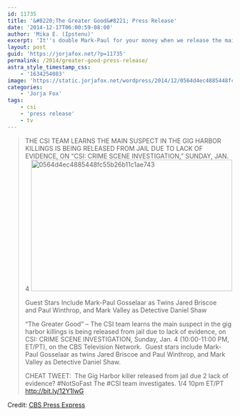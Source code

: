 ```yaml
---
id: 11735
title: '&#8220;The Greater Good&#8221; Press Release'
date: '2014-12-17T06:00:59-08:00'
author: 'Mika E. (Ipstenu)'
excerpt: 'It''s double Mark-Paul for your money when we release the main suspect in the gig harbor killings from jail.'
layout: post
guid: 'https://jorjafox.net/?p=11735'
permalink: /2014/greater-good-press-release/
astra_style_timestamp_css:
    - '1634254083'
image: 'https://static.jorjafox.net/wordpress/2014/12/0564d4ec4885448fc55b26b11c1ae7435.png'
categories:
    - 'Jorja Fox'
tags:
    - csi
    - 'press release'
    - tv
---
```


<blockquote>THE CSI TEAM LEARNS THE MAIN SUSPECT IN THE GIG HARBOR KILLINGS IS BEING RELEASED FROM JAIL DUE TO LACK OF EVIDENCE, ON “CSI: CRIME SCENE INVESTIGATION,” SUNDAY, JAN. 4

<img class="aligncenter size-full wp-image-11736" src="//static.jorjafox.net/wordpress/2014/12/0564d4ec4885448fc55b26b11c1ae7434.png" alt="0564d4ec4885448fc55b26b11c1ae743" width="450" height="294" />

Guest Stars Include Mark-Paul Gosselaar as Twins Jared Briscoe and Paul Winthrop, and Mark Valley as Detective Daniel Shaw

“The Greater Good” – The CSI team learns the main suspect in the gig harbor killings is being released from jail due to lack of evidence, on CSI: CRIME SCENE INVESTIGATION, Sunday, Jan. 4 (10:00-11:00 PM, ET/PT), on the CBS Television Network.  Guest stars include Mark-Paul Gosselaar as twins Jared Briscoe and Paul Winthrop, and Mark Valley as Detective Daniel Shaw.

CHEAT TWEET:  The Gig Harbor killer released from jail due 2 lack of evidence? #NotSoFast The #CSI team investigates. 1/4 10pm ET/PT http://bit.ly/12Y1lwG</blockquote>
Credit: <a href="http://www.cbspressexpress.com/cbs-entertainment/releases/view?id=41510">CBS Press Express</a>